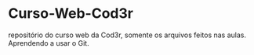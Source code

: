 # Curso-Web-Cod3r
repositório do curso web da Cod3r, somente os arquivos feitos nas aulas.
Aprendendo a usar o Git.
